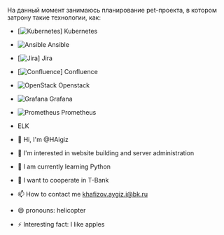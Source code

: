 На данный момент занимаюсь планирование pet-проекта, в котором затрону такие технологии, как:
-  [![Kubernetes](https://img.shields.io/badge/Kubernetes-326CE5?logo=kubernetes&logoColor=fff)] Kubernetes
-  ![Ansible](https://img.shields.io/badge/ansible-%231A1918.svg?style=for-the-badge&logo=ansible&logoColor=white) Ansible
-  [![Jira](https://img.shields.io/badge/Jira-0052CC?logo=jira&logoColor=fff)] Jira
-  [![Confluence](https://img.shields.io/badge/Confluence-172B4D?logo=confluence&logoColor=fff)] Confluence
-  ![OpenStack](https://img.shields.io/badge/Openstack-%23f01742.svg?style=for-the-badge&logo=openstack&logoColor=white) Openstack
-  ![Grafana](https://img.shields.io/badge/grafana-%23F46800.svg?style=for-the-badge&logo=grafana&logoColor=white) Grafana
-  ![Prometheus](https://img.shields.io/badge/Prometheus-E6522C?style=for-the-badge&logo=Prometheus&logoColor=white) Prometheus
-  ELK

- 👋 Hi, I'm @HAigiz
- 👀 I'm interested in website building and server administration
- 🌱 I am currently learning Python
- 💞️ I want to cooperate in T-Bank
- 📫 How to contact me khafizov.aygiz.i@bk.ru
- 😄 pronouns: helicopter
- ⚡ Interesting fact: I like apples

<!---
HAigiz/HAigiz is a ✨ special ✨ repository because its `README.md` (this file) appears in your GitHub profile.
You can click on the Preview link to take a look at your changes.
--->
